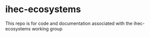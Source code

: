 ihec-ecosystems
===============

This repo is for code and documentation associated with the ihec-ecosystems working group
